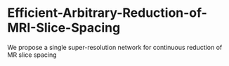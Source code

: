 # Efficient-Arbitrary-Reduction-of-MRI-Slice-Spacing
We propose a single super-resolution network for continuous reduction of MR slice spacing
